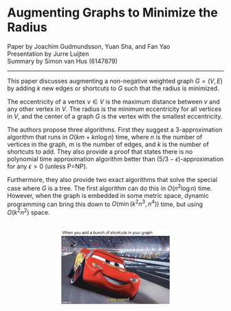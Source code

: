 # Augmenting Graphs to Minimize the Radius
Paper by Joachim Gudmundsson, Yuan Sha, and Fan Yao  
Presentation by Jurre Luijten  
Summary by Simon van Hus (6147879)

---

This paper discusses augmenting a non-negative weighted graph $G=(V,E)$ by adding $k$ new edges or shortcuts to $G$ such that the radius is minimized.

The eccentricity of a vertex $v\in V$ is the maximum distance between $v$ and any other vertex in $V$.
The radius is the minimum eccentricity for all vertices in $V$, and the center of a graph $G$ is the vertex with the smallest eccentricity.

The authors propose three algorithms.
First they suggest a 3-approximation algorithm that runs in $O(km+kn\log n)$ time, where $n$ is the number of vertices in the graph, $m$ is the number of edges, and $k$ is the number of shortcuts to add.
They also provide a proof that states there is no polynomial time approximation algorithm better than $(5/3-\epsilon)$-approximation for any $\epsilon>0$ (unless P=NP).

Furthermore, they also provide two exact algorithms that solve the special case where $G$ is a tree.
The first algorithm can do this in $O(n^2\log n)$ time. However, when the graph is embedded in some metric space, dynamic programming can bring this down to $O(\min(k^2n^3,n^4))$ time, but using $O(k^2n^2)$ space.

<br />
<img 
    src="./memes/graph shortcuts.png"
    style="width: 50%; margin-left: 25%;"/>